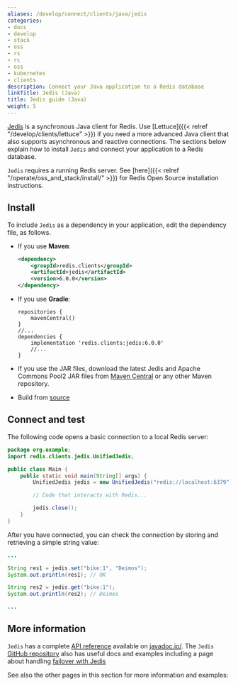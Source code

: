 ```yaml
---
aliases: /develop/connect/clients/java/jedis
categories:
- docs
- develop
- stack
- oss
- rs
- rc
- oss
- kubernetes
- clients
description: Connect your Java application to a Redis database
linkTitle: Jedis (Java)
title: Jedis guide (Java)
weight: 5
---
```


[Jedis](https://github.com/redis/jedis) is a synchronous Java client for Redis.
Use [Lettuce]({{< relref "/develop/clients/lettuce" >}}) if you need
a more advanced Java client that also supports asynchronous and reactive connections.
The sections below explain how to install `Jedis` and connect your application
to a Redis database.

`Jedis` requires a running Redis server. See [here]({{< relref "/operate/oss_and_stack/install/" >}}) for Redis Open Source installation instructions.

## Install

To include `Jedis` as a dependency in your application, edit the dependency file, as follows.

* If you use **Maven**:   

  ```xml
  <dependency>
      <groupId>redis.clients</groupId>
      <artifactId>jedis</artifactId>
      <version>6.0.0</version>
  </dependency>
  ```

* If you use **Gradle**: 

  ```
  repositories {
      mavenCentral()
  }
  //...
  dependencies {
      implementation 'redis.clients:jedis:6.0.0'
      //...
  }
  ```

* If you use the JAR files, download the latest Jedis and Apache Commons Pool2 JAR files from [Maven Central](https://central.sonatype.com/) or any other Maven repository.

* Build from [source](https://github.com/redis/jedis)


## Connect and test

The following code opens a basic connection to a local Redis server:

```java
package org.example;
import redis.clients.jedis.UnifiedJedis;

public class Main {
    public static void main(String[] args) {
        UnifiedJedis jedis = new UnifiedJedis("redis://localhost:6379");

        // Code that interacts with Redis...

        jedis.close();
    }
}
```

After you have connected, you can check the connection by storing and
retrieving a simple string value:

```java
...

String res1 = jedis.set("bike:1", "Deimos");
System.out.println(res1); // OK

String res2 = jedis.get("bike:1");
System.out.println(res2); // Deimos

...
```

## More information

`Jedis` has a complete [API reference](https://www.javadoc.io/doc/redis.clients/jedis/latest/index.html) available on [javadoc.io/](https://javadoc.io/).
The `Jedis` [GitHub repository](https://github.com/redis/jedis) also has useful docs
and examples including a page about handling
[failover with Jedis](https://github.com/redis/jedis/blob/master/docs/failover.md)

See also the other pages in this section for more information and examples:
